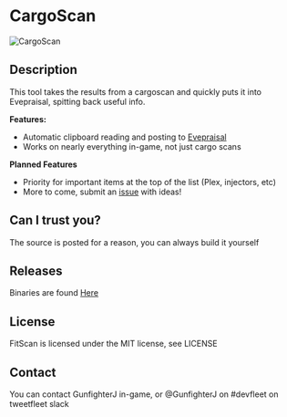 # CargoScan
![CargoScan](http://i.imgur.com/7e1e21G.png)

## Description
This tool takes the results from a cargoscan and quickly puts it into Evepraisal, spitting back useful info.

**Features:**
* Automatic clipboard reading and posting to [Evepraisal](http://evepraisal.com)
* Works on nearly everything in-game, not just cargo scans

**Planned Features**
* Priority for important items at the top of the list (Plex, injectors, etc)
* More to come, submit an [issue](https://github.com/GunfighterJ/cargoscan/issues/new) with ideas!

## Can I trust you?
The source is posted for a reason, you can always build it yourself

## Releases
Binaries are found [Here](https://github.com/gunfighterj/cargoscan/releases)

## License
FitScan is licensed under the MIT license, see LICENSE

## Contact
You can contact GunfighterJ in-game, or @GunfighterJ on #devfleet on tweetfleet slack